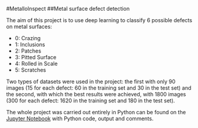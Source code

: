 #MetalloInspect
##Metal surface defect detection

The aim of this project is to use deep learning to classify 6 possible defects on metal surfaces:
- 0: Crazing
- 1: Inclusions
- 2: Patches
- 3: Pitted Surface
- 4: Rolled in Scale
- 5: Scratches

Two types of datasets were used in the project: the first with only 90 images (15 for each defect: 60 in the training set and 30 in the test set) and the second, 
with which the best results were achieved, with 1800 images (300 for each defect: 1620 in the training set and 180 in the test set). 

The whole project was carried out entirely in Python can be found on the [Jupyter Notebook](Metal_Surface_Defects_Detection.ipynb) with Python code, output and comments.
